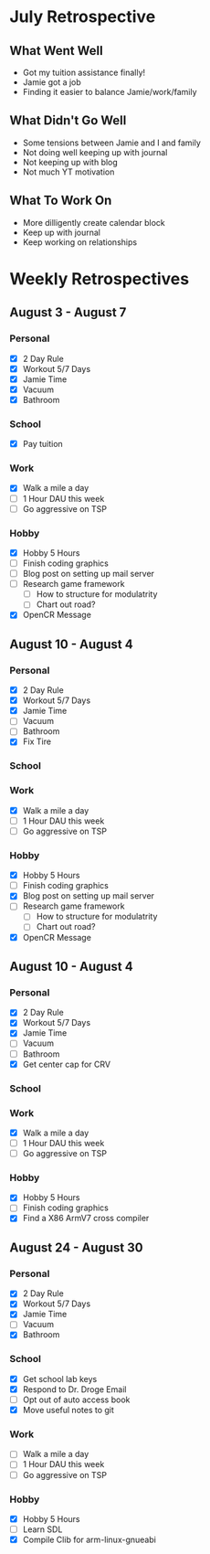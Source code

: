 # July Retrospective
## What Went Well
* Got my tuition assistance finally!
* Jamie got a job
* Finding it easier to balance Jamie/work/family

## What Didn't Go Well
* Some tensions between Jamie and I and family
* Not doing well keeping up with journal
* Not keeping up with blog
* Not much YT motivation

## What To Work On
* More dilligently create calendar block
* Keep up with journal
* Keep working on relationships

# Weekly Retrospectives
## August 3 - August 7
### Personal
- [X] 2 Day Rule 
- [X] Workout 5/7 Days 
- [X] Jamie Time
- [X] Vacuum  
- [X] Bathroom   

### School
- [X] Pay tuition            

### Work 
- [X] Walk a mile a day
- [ ] 1 Hour DAU this week 
- [ ] Go aggressive on TSP 

### Hobby
- [X] Hobby 5 Hours
- [ ] Finish coding graphics  
- [ ] Blog post on setting up mail server
- [ ] Research game framework
	- [ ] How to structure for modulatrity
	- [ ] Chart out road?
- [X] OpenCR Message 

## August 10 - August 4
### Personal
- [X] 2 Day Rule 
- [X] Workout 5/7 Days 
- [X] Jamie Time
- [ ] Vacuum  
- [ ] Bathroom   
- [X] Fix Tire

### School

### Work 
- [X] Walk a mile a day
- [ ] 1 Hour DAU this week 
- [ ] Go aggressive on TSP 

### Hobby
- [X] Hobby 5 Hours
- [ ] Finish coding graphics  
- [X] Blog post on setting up mail server
- [ ] Research game framework
	- [ ] How to structure for modulatrity
	- [ ] Chart out road?
- [X] OpenCR Message 

## August 10 - August 4
### Personal
- [X] 2 Day Rule 
- [X] Workout 5/7 Days 
- [X] Jamie Time
- [ ] Vacuum  
- [ ] Bathroom   
- [X] Get center cap for CRV

### School

### Work 
- [X] Walk a mile a day
- [ ] 1 Hour DAU this week 
- [ ] Go aggressive on TSP 

### Hobby
- [X] Hobby 5 Hours
- [ ] Finish coding graphics  
- [X] Find a X86 ArmV7 cross compiler

## August 24 - August 30
### Personal
- [X] 2 Day Rule 
- [X] Workout 5/7 Days 
- [X] Jamie Time
- [ ] Vacuum  
- [X] Bathroom   

### School
- [X] Get school lab keys
- [X] Respond to Dr. Droge Email
- [ ] Opt out of auto access book
- [X] Move useful notes to git

### Work 
- [ ] Walk a mile a day
- [ ] 1 Hour DAU this week 
- [ ] Go aggressive on TSP 

### Hobby
- [X] Hobby 5 Hours
- [ ] Learn SDL 
- [X] Compile Clib for arm-linux-gnueabi
